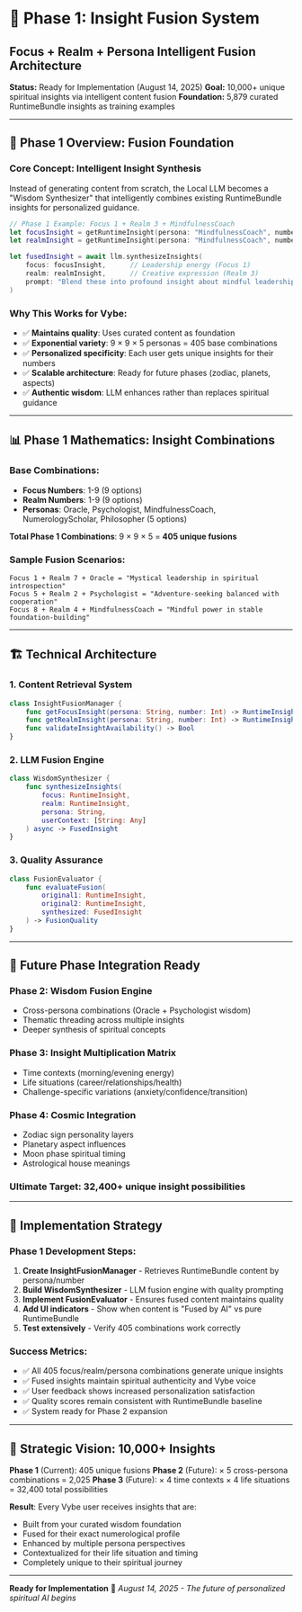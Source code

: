 # 🔮 Phase 1: Insight Fusion System
## Focus + Realm + Persona Intelligent Fusion Architecture

**Status:** Ready for Implementation (August 14, 2025)
**Goal:** 10,000+ unique spiritual insights via intelligent content fusion
**Foundation:** 5,879 curated RuntimeBundle insights as training examples

---

## 🎯 Phase 1 Overview: Fusion Foundation

### **Core Concept: Intelligent Insight Synthesis**
Instead of generating content from scratch, the Local LLM becomes a "Wisdom Synthesizer" that intelligently combines existing RuntimeBundle insights for personalized guidance.

```swift
// Phase 1 Example: Focus 1 + Realm 3 + MindfulnessCoach
let focusInsight = getRuntimeInsight(persona: "MindfulnessCoach", number: 1)
let realmInsight = getRuntimeInsight(persona: "MindfulnessCoach", number: 3)

let fusedInsight = await llm.synthesizeInsights(
    focus: focusInsight,      // Leadership energy (Focus 1)
    realm: realmInsight,      // Creative expression (Realm 3)
    prompt: "Blend these into profound insight about mindful leadership in creative endeavors"
)
```

### **Why This Works for Vybe:**
- ✅ **Maintains quality**: Uses curated content as foundation
- ✅ **Exponential variety**: 9 × 9 × 5 personas = 405 base combinations
- ✅ **Personalized specificity**: Each user gets unique insights for their numbers
- ✅ **Scalable architecture**: Ready for future phases (zodiac, planets, aspects)
- ✅ **Authentic wisdom**: LLM enhances rather than replaces spiritual guidance

---

## 📊 Phase 1 Mathematics: Insight Combinations

### **Base Combinations:**
- **Focus Numbers**: 1-9 (9 options)
- **Realm Numbers**: 1-9 (9 options)
- **Personas**: Oracle, Psychologist, MindfulnessCoach, NumerologyScholar, Philosopher (5 options)

**Total Phase 1 Combinations**: 9 × 9 × 5 = **405 unique fusions**

### **Sample Fusion Scenarios:**
```
Focus 1 + Realm 7 + Oracle = "Mystical leadership in spiritual introspection"
Focus 5 + Realm 2 + Psychologist = "Adventure-seeking balanced with cooperation"
Focus 8 + Realm 4 + MindfulnessCoach = "Mindful power in stable foundation-building"
```

---

## 🏗️ Technical Architecture

### **1. Content Retrieval System**
```swift
class InsightFusionManager {
    func getFocusInsight(persona: String, number: Int) -> RuntimeInsight
    func getRealmInsight(persona: String, number: Int) -> RuntimeInsight
    func validateInsightAvailability() -> Bool
}
```

### **2. LLM Fusion Engine**
```swift
class WisdomSynthesizer {
    func synthesizeInsights(
        focus: RuntimeInsight,
        realm: RuntimeInsight,
        persona: String,
        userContext: [String: Any]
    ) async -> FusedInsight
}
```

### **3. Quality Assurance**
```swift
class FusionEvaluator {
    func evaluateFusion(
        original1: RuntimeInsight,
        original2: RuntimeInsight,
        synthesized: FusedInsight
    ) -> FusionQuality
}
```

---

## 🔄 Future Phase Integration Ready

### **Phase 2: Wisdom Fusion Engine**
- Cross-persona combinations (Oracle + Psychologist wisdom)
- Thematic threading across multiple insights
- Deeper synthesis of spiritual concepts

### **Phase 3: Insight Multiplication Matrix**
- Time contexts (morning/evening energy)
- Life situations (career/relationships/health)
- Challenge-specific variations (anxiety/confidence/transition)

### **Phase 4: Cosmic Integration**
- Zodiac sign personality layers
- Planetary aspect influences
- Moon phase spiritual timing
- Astrological house meanings

### **Ultimate Target**: 32,400+ unique insight possibilities

---

## 🎯 Implementation Strategy

### **Phase 1 Development Steps:**
1. **Create InsightFusionManager** - Retrieves RuntimeBundle content by persona/number
2. **Build WisdomSynthesizer** - LLM fusion engine with quality prompting
3. **Implement FusionEvaluator** - Ensures fused content maintains quality
4. **Add UI indicators** - Show when content is "Fused by AI" vs pure RuntimeBundle
5. **Test extensively** - Verify 405 combinations work correctly

### **Success Metrics:**
- ✅ All 405 focus/realm/persona combinations generate unique insights
- ✅ Fused insights maintain spiritual authenticity and Vybe voice
- ✅ User feedback shows increased personalization satisfaction
- ✅ Quality scores remain consistent with RuntimeBundle baseline
- ✅ System ready for Phase 2 expansion

---

## 🔮 Strategic Vision: 10,000+ Insights

**Phase 1** (Current): 405 unique fusions
**Phase 2** (Future): × 5 cross-persona combinations = 2,025
**Phase 3** (Future): × 4 time contexts × 4 life situations = 32,400 total possibilities

**Result**: Every Vybe user receives insights that are:
- Built from your curated wisdom foundation
- Fused for their exact numerological profile
- Enhanced by multiple persona perspectives
- Contextualized for their life situation and timing
- Completely unique to their spiritual journey

---

**Ready for Implementation** 🚀
*August 14, 2025 - The future of personalized spiritual AI begins*
